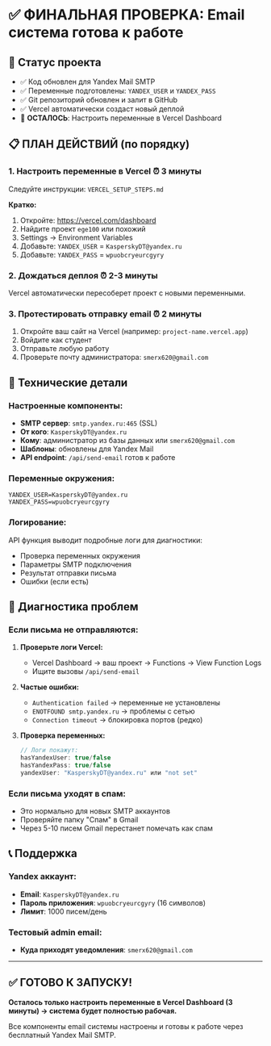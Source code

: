 # ✅ ФИНАЛЬНАЯ ПРОВЕРКА: Email система готова к работе

## 🎯 Статус проекта

- ✅ Код обновлен для Yandex Mail SMTP
- ✅ Переменные подготовлены: `YANDEX_USER` и `YANDEX_PASS`
- ✅ Git репозиторий обновлен и залит в GitHub
- ✅ Vercel автоматически создаст новый деплой
- 🔄 **ОСТАЛОСЬ**: Настроить переменные в Vercel Dashboard

## 📋 ПЛАН ДЕЙСТВИЙ (по порядку)

### 1. Настроить переменные в Vercel ⏰ 3 минуты

Следуйте инструкции: `VERCEL_SETUP_STEPS.md`

**Кратко:**

1. Откройте: https://vercel.com/dashboard
2. Найдите проект `ege100` или похожий
3. Settings → Environment Variables
4. Добавьте: `YANDEX_USER` = `KasperskyDT@yandex.ru`
5. Добавьте: `YANDEX_PASS` = `wpuobcryeurcgyry`

### 2. Дождаться деплоя ⏰ 2-3 минуты

Vercel автоматически пересоберет проект с новыми переменными.

### 3. Протестировать отправку email ⏰ 2 минуты

1. Откройте ваш сайт на Vercel (например: `project-name.vercel.app`)
2. Войдите как студент
3. Отправьте любую работу
4. Проверьте почту администратора: `smerx620@gmail.com`

## 🔧 Технические детали

### Настроенные компоненты:

- **SMTP сервер**: `smtp.yandex.ru:465` (SSL)
- **От кого**: `KasperskyDT@yandex.ru`
- **Кому**: администратор из базы данных или `smerx620@gmail.com`
- **Шаблоны**: обновлены для Yandex Mail
- **API endpoint**: `/api/send-email` готов к работе

### Переменные окружения:

```
YANDEX_USER=KasperskyDT@yandex.ru
YANDEX_PASS=wpuobcryeurcgyry
```

### Логирование:

API функция выводит подробные логи для диагностики:

- Проверка переменных окружения
- Параметры SMTP подключения
- Результат отправки письма
- Ошибки (если есть)

## 🚨 Диагностика проблем

### Если письма не отправляются:

1. **Проверьте логи Vercel:**

   - Vercel Dashboard → ваш проект → Functions → View Function Logs
   - Ищите вызовы `/api/send-email`

2. **Частые ошибки:**

   - `Authentication failed` → переменные не установлены
   - `ENOTFOUND smtp.yandex.ru` → проблемы с сетью
   - `Connection timeout` → блокировка портов (редко)

3. **Проверка переменных:**
   ```javascript
   // Логи покажут:
   hasYandexUser: true/false
   hasYandexPass: true/false
   yandexUser: "KasperskyDT@yandex.ru" или "not set"
   ```

### Если письма уходят в спам:

- Это нормально для новых SMTP аккаунтов
- Проверяйте папку "Спам" в Gmail
- Через 5-10 писем Gmail перестанет помечать как спам

## 📞 Поддержка

### Yandex аккаунт:

- **Email**: `KasperskyDT@yandex.ru`
- **Пароль приложения**: `wpuobcryeurcgyry` (16 символов)
- **Лимит**: 1000 писем/день

### Тестовый admin email:

- **Куда приходят уведомления**: `smerx620@gmail.com`

---

## ✅ ГОТОВО К ЗАПУСКУ!

**Осталось только настроить переменные в Vercel Dashboard (3 минуты) → система будет полностью рабочая.**

Все компоненты email системы настроены и готовы к работе через бесплатный Yandex Mail SMTP.
